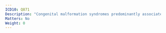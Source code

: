 ```yaml
---
ICD10: Q871
Description: "Congenital malformation syndromes predominantly associated with short stature"
Matters: No
Weight: 0
---
```

